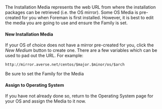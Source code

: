 
The Installation Media represents the web URL from where the installation packages can be retrieved (i.e. the OS mirror). Some OS Media is pre-created for you when Foreman is first installed. However, it is best to edit the media you are going to use and ensure the Family is set.

#### New Installation Media

If your OS of choice does not have a mirror pre-created for you, click the *New Medium* button to create one. There are a few variables which can be used to pad out the URL. For example:

    http://mirror.averse.net/centos/$major.$minor/os/$arch

Be sure to set the Family for the Media

#### Assign to Operating System

If you have not already done so, return to the Operating System page for your OS and assign the Media to it now.
